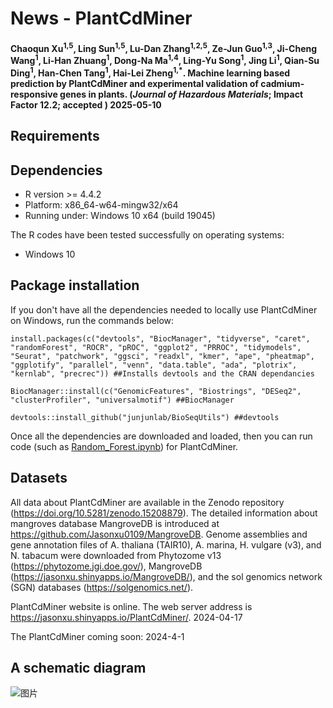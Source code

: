 # News - PlantCdMiner

#### Chaoqun Xu<sup>1,5</sup>, Ling Sun<sup>1,5</sup>, Lu-Dan Zhang<sup>1,2,5</sup>, Ze-Jun Guo<sup>1,3</sup>, Ji-Cheng Wang<sup>1</sup>, Li-Han Zhuang<sup>1</sup>, Dong-Na Ma<sup>1,4</sup>, Ling-Yu Song<sup>1</sup>, Jing Li<sup>1</sup>, Qian-Su Ding<sup>1</sup>, Han-Chen Tang<sup>1</sup>, Hai-Lei Zheng<sup>1,*</sup>. Machine learning based prediction by PlantCdMiner and experimental validation of cadmium-responsive genes in plants. (*Journal of Hazardous Materials*; Impact Factor 12.2; accepted ) 2025-05-10

## Requirements

## Dependencies 
* R version >= 4.4.2
* Platform: x86_64-w64-mingw32/x64
* Running under: Windows 10 x64 (build 19045)

The R codes have been tested successfully on operating systems: 
* Windows 10

## Package installation

If you don't have all the dependencies needed to locally use PlantCdMiner on Windows, run the commands below:  

    install.packages(c("devtools", "BiocManager", "tidyverse", "caret", "randomForest", "ROCR", "pROC", "ggplot2", "PRROC", "tidymodels", "Seurat", "patchwork", "ggsci", "readxl", "kmer", "ape", "pheatmap", "ggplotify", "parallel", "venn", "data.table", "ada", "plotrix", "kernlab", "precrec")) ##Installs devtools and the CRAN dependancies

    BiocManager::install(c("GenomicFeatures", "Biostrings", "DESeq2", "clusterProfiler", "universalmotif") ##BiocManager

    devtools::install_github("junjunlab/BioSeqUtils") ##devtools

Once all the dependencies are downloaded and loaded, then you can run code (such as [Random_Forest.ipynb](https://github.com/Jasonxu0109/PlantCdMiner/blob/main/Random_Forest.ipynb)) for PlantCdMiner.

## Datasets

All data about PlantCdMiner are available in the Zenodo repository (https://doi.org/10.5281/zenodo.15208879). The detailed information about mangroves database MangroveDB is introduced at https://github.com/Jasonxu0109/MangroveDB. Genome assemblies and gene annotation files of A. thaliana (TAIR10), A. marina, H. vulgare (v3), and N. tabacum were downloaded from Phytozome v13 (https://phytozome.jgi.doe.gov/), MangroveDB (https://jasonxu.shinyapps.io/MangroveDB/), and the sol genomics network (SGN) databases (https://solgenomics.net/).

PlantCdMiner website is online. The web server address is https://jasonxu.shinyapps.io/PlantCdMiner/. 2024-04-17

The PlantCdMiner coming soon: 2024-4-1

## A schematic diagram

![图片](https://github.com/Jasonxu0109/PlantCdMiner/assets/11934986/c94b67f2-057c-4d35-9741-347a002d42d3)
